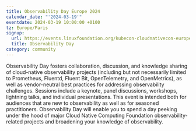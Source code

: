 ```yaml
---
title: Observability Day Europe 2024
calendar_date: "'2024-03-19'"
eventdate: 2024-03-19 10:00:00 +0100
tz: Europe/Paris
signup:
  url: https://events.linuxfoundation.org/kubecon-cloudnativecon-europe/co-located-events/observability-day/#about
  title: Observability Day
category: community
---
```

Observability Day fosters collaboration, discussion, and knowledge sharing of cloud-native observability projects (including but not necessarily limited to Prometheus, Fluentd, Fluent Bit, OpenTelemetry, and OpenMetrics), as well as vendor-neutral best practices for addressing observability challenges. Sessions include a keynote, panel discussions, workshops, lightning talks, and individual presentations. This event is intended both for audiences that are new to observability as well as for seasoned practitioners. Observability Day will enable you to spend a day peeking under the hood of major Cloud Native Computing Foundation observability-related projects and broadening your knowledge of observability.

